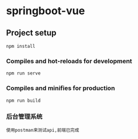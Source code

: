 # springboot-vue

## Project setup
```
npm install
```

### Compiles and hot-reloads for development
```
npm run serve
```

### Compiles and minifies for production
```
npm run build
```

### 后台管理系统
```
使用postman来测试api,前端已完成

